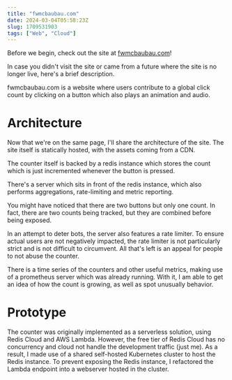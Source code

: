 ```yaml
---
title: "fwmcbaubau.com"
date: 2024-03-04T05:58:23Z
slug: 1709531903
tags: ["Web", "Cloud"]
---
```


Before we begin, check out the site at [fwmcbaubau.com](fwmcbaubau.com)!

In case you didn't visit the site or came from a future where the site is no longer live, here's a brief description.

fwmcbaubau.com is a website where users contribute to a global click count by clicking on a button which also plays an animation and audio.

# Architecture

Now that we're on the same page, I'll share the architecture of the site. The site itself is statically hosted, with the assets coming from a CDN.

The counter itself is backed by a redis instance which stores the count which is just incremented whenever the button is pressed.

There's a server which sits in front of the redis instance, which also performs aggregations, rate-limiting and metric reporting.

You might have noticed that there are two buttons but only one count. In fact, there are two counts being tracked, but they are combined before being exposed.

In an attempt to deter bots, the server also features a rate limiter. 
To ensure actual users are not negatively impacted, the rate limiter is not particularly strict and is not difficult to circumvent.
All that's left is an appeal for people to not abuse the counter.

There is a time series of the counters and other useful metrics, making use of a prometheus server which was already running.
With it, I am able to get an idea of how the count is growing, as well as spot unusually behavior.

# Prototype

The counter was originally implemented as a serverless solution, using Redis Cloud and AWS Lambda.
However, the free tier of Redis Cloud has no concurrency and cloud not handle the development traffic (just me).
As a result, I made use of a shared self-hosted Kubernetes cluster to host the Redis instance. 
To prevent exposing the Redis instance, I refactored the Lambda endpoint into a webserver hosted in the cluster.